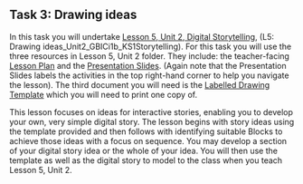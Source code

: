 ## Task 3: Drawing ideas
In  this task you will undertake [Lesson 5, Unit 2, Digital Storytelling](http://ncce.io/l8sQ03), (L5: Drawing ideas_Unit2_GBICi1b_KS1Storytelling). For this task you will use the three resources in Lesson 5, Unit 2 folder. They include: the teacher-facing [Lesson Plan](http://ncce.io/6CRfZV) and the [Presentation Slides](http://ncce.io/PDlCFh). (Again note that the Presentation Slides labels the activities in the top right-hand corner to help you navigate the lesson). The third document you will need is the [Labelled Drawing Template](http://ncce.io/98UccZ) which you will need to print one copy of.

This lesson focuses on ideas for interactive stories, enabling you to develop your own, very simple digital story. The lesson begins with story ideas using the template provided and then follows with identifying suitable Blocks to achieve those ideas with a focus on sequence. You may develop a section of your digital story idea or the whole of your idea. You will then use the template as well as the digital story to model to the class when you teach Lesson 5, Unit 2.
